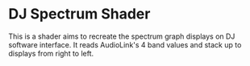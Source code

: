 # DJ Spectrum Shader

This is a shader aims to recreate the spectrum graph displays on DJ software interface. It reads AudioLink's 4 band values and stack up to displays from right to left.
